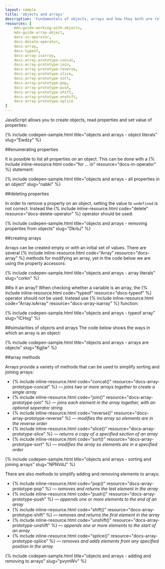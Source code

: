 ```yaml
---
layout: sample
title: 'objects and arrays'
description: 'Fundamentals of objects, arrays and how they both are related.'
resources: [
    mdn-guide-working-with-objects,
    mdn-guide-array-object,
    docs-in-operator,
    docs-delete-operator,
    docs-array,
    docs-typeof,
    docs-array-isarray,
    docs-array-prototype-concat,
    docs-array-prototype-join,
    docs-array-prototype-reverse,
    docs-array-prototype-slice,
    docs-array-prototype-sort,
    docs-array-prototype-pop,
    docs-array-prototype-push,
    docs-array-prototype-shift,
    docs-array-prototype-unshift,
    docs-array-prototype-splice
]
---
```


JavaScript allows you to create objects, read properties and set value of properties:

{% include codepen-sample.html title="objects and arrays - object literals" slug="Ewdzy" %}


##enumerating properties

It is possible to list all properties on an object.  This can be done with a {% include inline-resource.html code="for ... in" resource="docs-in-operator" %} statement:

{% include codepen-sample.html title="objects and arrays - all properties in an object" slug="nabki" %}

##deleting properties

In order to remove a property on an object, setting the value to `undefined` is not correct.  Instead the {% include inline-resource.html code="delete" resource="docs-delete-operator" %} operator should be used:

{% include codepen-sample.html title="objects and arrays - removing properties from objects" slug="DkrbJ" %}


##creating arrays

Arrays can be created empty or with an initial set of values. There are several {% include inline-resource.html code="Array" resource="docs-array" %} methods for modifying an array, yet in the code below we are using the property accessors:

{% include codepen-sample.html title="objects and arrays - array literals" slug="corkn" %}


##is it an array?
When checking whether a variable is an array, the {% include inline-resource.html code="typeof" resource="docs-typeof" %} operator should not be used.  Instead use {% include inline-resource.html code="Array.isArray" resource="docs-array-isarray" %} function:

{% include codepen-sample.html title="objects and arrays - typeof array" slug="ICHxg" %}


##simularities of objects and arrays
The code below shows the ways in which an array is an object:

{% include codepen-sample.html title="objects and arrays - arrays are objects" slug="KgjIw" %}

##array methods

Arrays provide a variety of methods that can be used to simplify sorting and joining arrays:

- {% include inline-resource.html code="concat()" resource="docs-array-prototype-concat" %} &mdash; _joins two or more arrays together to create a single array_
- {% include inline-resource.html code="join()" resource="docs-array-prototype-join" %} &mdash; _joins each element in the array together, with an optional seperator string_
- {% include inline-resource.html code="reverse()" resource="docs-array-prototype-reverse" %} &mdash; _modifies the array so elements are in the reverse order_
- {% include inline-resource.html code="slice()" resource="docs-array-prototype-slice" %} &mdash; _returns a copy of a specified section of an array_
- {% include inline-resource.html code="sort()" resource="docs-array-prototype-sort" %} &mdash; _modifies the array so elements are in a specified order_

{% include codepen-sample.html title="objects and arrays - sorting and joining arrays" slug="NPNVdJ" %}

There are also methods to simplify adding and removing elements to arrays:

- {% include inline-resource.html code="pop()" resource="docs-array-prototype-pop" %} &mdash; _removes and returns the last element in the array_
- {% include inline-resource.html code="push()" resource="docs-array-prototype-push" %} &mdash; _appends one or more elements to the end of an array_
- {% include inline-resource.html code="shift()" resource="docs-array-prototype-shift" %} &mdash; _removes and returns the first element in the array_
- {% include inline-resource.html code="unshift()" resource="docs-array-prototype-unshift" %} &mdash; _appends one or more elements to the start of an array_
- {% include inline-resource.html code="splice()" resource="docs-array-prototype-splice" %} &mdash; _removes and adds elements from any specified position in the array_

{% include codepen-sample.html title="objects and arrays - adding and removing to arrays" slug="pvymWv" %}

